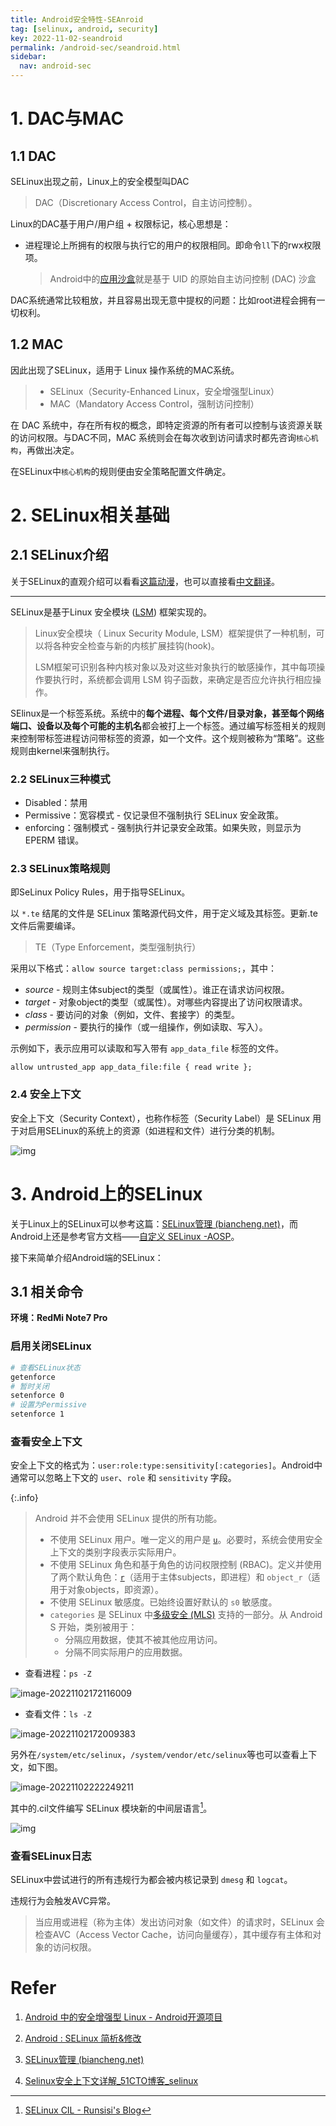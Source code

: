 ```yaml
---
title: Android安全特性-SEAnroid
tag: [selinux, android, security]
key: 2022-11-02-seandroid
permalink: /android-sec/seandroid.html
sidebar:
  nav: android-sec
---
```



# 1. DAC与MAC

## 1.1 DAC

SELinux出现之前，Linux上的安全模型叫DAC

> DAC（Discretionary Access Control，自主访问控制）。

Linux的DAC基于用户/用户组 + 权限标记，核心思想是：

- 进程理论上所拥有的权限与执行它的用户的权限相同。即命令`ll`下的rwx权限项。

	> Android中的[应用沙盒](https://source.android.com/docs/security/app-sandbox)就是基于 UID 的原始自主访问控制 (DAC) 沙盒

DAC系统通常比较粗放，并且容易出现无意中提权的问题：比如root进程会拥有一切权利。

## 1.2 MAC

因此出现了SELinux，适用于 Linux 操作系统的MAC系统。

> - SELinux（Security-Enhanced Linux，安全增强型Linux）
> - MAC（Mandatory Access Control，强制访问控制）

在 DAC 系统中，存在所有权的概念，即特定资源的所有者可以控制与该资源关联的访问权限。与DAC不同，MAC 系统则会在每次收到访问请求时都先咨询`核心机构`，再做出决定。

在SELinux中`核心机构`的规则便由安全策略配置文件确定。

# 2. SELinux相关基础
## 2.1 SELinux介绍

关于SELinux的直观介绍可以看看[这篇动漫](https://opensource.com/business/13/11/selinux-policy-guide)，也可以直接看[中文翻译](https://www.jianshu.com/p/1d045e60cdfa)。

---

SELinux是基于Linux 安全模块 ([LSM](https://en.wikipedia.org/wiki/Linux_Security_Modules)) 框架实现的。

> Linux安全模块（ Linux Security Module, LSM）框架提供了一种机制，可以将各种安全检查与新的内核扩展挂钩(hook)。
>
> LSM框架可识别各种内核对象以及对这些对象执行的敏感操作，其中每项操作要执行时，系统都会调用 LSM 钩子函数，来确定是否应允许执行相应操作。

SElinux是一个标签系统。系统中的**每个进程、每个文件/目录对象，甚至每个网络端口、设备以及每个可能的主机名**都会被打上一个标签。通过编写标签相关的规则来控制带标签进程访问带标签的资源，如一个文件。这个规则被称为“策略”。这些规则由kernel来强制执行。

### 2.2 SELinux三种模式

- Disabled：禁用
- Permissive：宽容模式 - 仅记录但不强制执行 SELinux 安全政策。
- enforcing：强制模式 - 强制执行并记录安全政策。如果失败，则显示为 EPERM 错误。

### 2.3 SELinux策略规则

即SeLinux Policy Rules，用于指导SELinux。

以 `*.te` 结尾的文件是 SELinux 策略源代码文件，用于定义域及其标签。更新.te文件后需要编译。

> TE（Type Enforcement，类型强制执行）

采用以下格式：`allow source target:class permissions;`，其中：

- *source* - 规则主体subject的类型（或属性）。谁正在请求访问权限。
- *target* - 对象object的类型（或属性）。对哪些内容提出了访问权限请求。
- *class* - 要访问的对象（例如，文件、套接字）的类型。
- *permission* - 要执行的操作（或一组操作，例如读取、写入）。

示例如下，表示应用可以读取和写入带有 `app_data_file` 标签的文件。

```plaintext
allow untrusted_app app_data_file:file { read write };
```

### 2.4 安全上下文

安全上下文（Security Context），也称作标签（Security Label）是 SELinux 用于对启用SELinux的系统上的资源（如进程和文件）进行分类的机制。

![img](https://xdo0.github.io/imgsrc/300px-SELinux-context.png)

# 3. Android上的SELinux

关于Linux上的SELinux可以参考这篇：[SELinux管理 (biancheng.net)](http://c.biancheng.net/linux_tutorial/18/)，而Android上还是参考官方文档——[自定义 SELinux  -AOSP](https://source.android.com/docs/security/features/selinux/customize)。

接下来简单介绍Android端的SELinux：

## 3.1 相关命令

**环境：RedMi Note7 Pro**

### 启用关闭SELinux

```bash
# 查看SELinux状态
getenforce
# 暂时关闭
setenforce 0
# 设置为Permissive
setenforce 1
```

### 查看安全上下文

安全上下文的格式为：`user:role:type:sensitivity[:categories]`。Android中通常可以忽略上下文的 `user`、`role` 和 `sensitivity` 字段。

{:.info}

> Android 并不会使用 SELinux 提供的所有功能。
>
> - 不使用 SELinux 用户。唯一定义的用户是 [`u`](https://android.googlesource.com/platform/system/sepolicy/+/refs/heads/master/private/users)。必要时，系统会使用安全上下文的类别字段表示实际用户。
> - 不使用 SELinux 角色和基于角色的访问权限控制 (RBAC)。定义并使用了两个默认角色：[`r`](https://android.googlesource.com/platform/system/sepolicy/+/refs/heads/master/private/roles_decl)（适用于主体subjects，即进程）和 `object_r`（适用于对象objects，即资源）。
> - 不使用 SELinux 敏感度。已始终设置好默认的 `s0` 敏感度。
> - `categories` 是 SELinux 中[多级安全 (MLS)](https://github.com/SELinuxProject/selinux-notebook/blob/main/src/mls_mcs.md#multi-level-and-multi-category-security) 支持的一部分。从 Android S 开始，类别被用于：
>   - 分隔应用数据，使其不被其他应用访问。
>   - 分隔不同实际用户的应用数据。

- 查看进程：`ps -Z`

![image-20221102172116009](https://xdo0.github.io/imgsrc/image-20221102172116009.png)

- 查看文件：`ls -Z`

![image-20221102172009383](https://xdo0.github.io/imgsrc/image-20221102172009383.png)

另外在`/system/etc/selinux`，`/system/vendor/etc/selinux`等也可以查看上下文，如下图。

![image-20221102222249211](https://xdo0.github.io/imgsrc/image-20221102222249211.png)

其中的.cil文件编写 SELinux 模块新的中间层语言[^5]。

![img](https://xdo0.github.io/imgsrc/cil.png)

### 查看SELinux日志

SELinux中尝试进行的所有违规行为都会被内核记录到 `dmesg` 和 `logcat`。

违规行为会触发AVC异常。

> 当应用或进程（称为主体）发出访问对象（如文件）的请求时，SELinux 会检查AVC（Access Vector Cache，访问向量缓存），其中缓存有主体和对象的访问权限。

# Refer

1. [Android 中的安全增强型 Linux - Android开源项目](https://source.android.com/docs/security/features/selinux)

2. [Android : SELinux 简析&修改 ](https://www.cnblogs.com/blogs-of-lxl/p/7515023.html)

3. [SELinux管理 (biancheng.net)](http://c.biancheng.net/linux_tutorial/18/)

4. [Selinux安全上下文详解_51CTO博客_selinux](https://blog.51cto.com/u_11970509/2320779)

   [^5]: [SELinux CIL - Runsisi's Blog](https://runsisi.com/2020/01/02/selinux-cil/)

